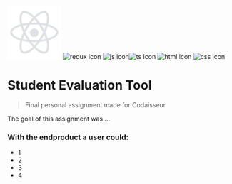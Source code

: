 ![react icon](https://github.com/boudewijndanser/Student-Evaluation-Tool/blob/from-scratch/client/public/dev-icons/react.svg) ![redux icon](https://github.com/boudewijndanser/Student-Evaluation-Tool/blob/from-scratch/public/dev-icons/redux.svg) ![js icon](https://github.com/boudewijndanser/Student-Evaluation-Tool/blob/from-scratch/public/dev-icons/js.svg)![ts icon](https://github.com/boudewijndanser/Student-Evaluation-Tool/blob/from-scratch/public/dev-icons/ts.svg) ![html icon](https://github.com/boudewijndanser/Student-Evaluation-Tool/blob/from-scratch/public/dev-icons/html.svg) ![css icon](https://github.com/boudewijndanser/Student-Evaluation-Tool/blob/from-scratch/public/dev-icons/css.svg)
# Student Evaluation Tool
> Final personal assignment made for Codaisseur

The goal of this assignment was ...

### With the endproduct a user could:

* 1
* 2
* 3
* 4

